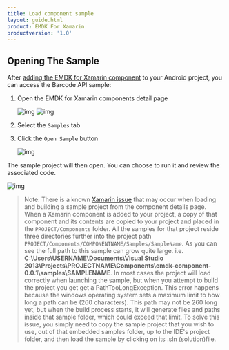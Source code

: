 ```yaml
---
title: Load component sample
layout: guide.html
product: EMDK For Xamarin
productversion: '1.0'
---
```



## Opening The Sample
After [adding the EMDK for Xamarin component](../component/install) to your Android project, you can access the Barcode API sample:

1. Open the EMDK for Xamarin components detail page

	![img](../../images/component/details-button.jpg)
	![img](../../images/component/details.jpg)
2. Select the `Samples` tab
3. Click the `Open Sample` button

	![img](../../images/component/samples-tab.jpg)

The sample project will then open. You can choose to run it and review the associated code.

![img](../../images/component/sample-opened.jpg)

> Note: There is a known [Xamarin issue](https://bugzilla.xamarin.com/show_bug.cgi?id=17662) that may occur when loading and building a sample project from the component details page. When a Xamarin component is added to your project, a copy of that component and its contents are copied to your project and placed in the `PROJECT/Components` folder. All the samples for that project reside three directories further into the project path  `PROJECT/Components/COMPONENTNAME/Samples/SampleName`. As you can see the full path to this sample can grow quite large. i.e. **C:\Users\USERNAME\Documents\Visual Studio 2013\Projects\PROJECTNAME\Components\emdk-component-0.0.1\samples\SAMPLENAME**.  In most cases the project will load correctly when launching the sample, but when you attempt to build the project you get get a PathTooLongException. This error happens because the windows operating system sets a maximum limit to how long a path can be (260 characters). This path may not be 260 long yet, but when the build process starts, it will generate files and paths inside that sample folder, which could exceed that limit.  To solve this issue, you simply need to copy the sample project that you wish to use, out of that embedded samples folder, up to the IDE's project folder, and then load the sample by clicking on its .sln (solution)file.














